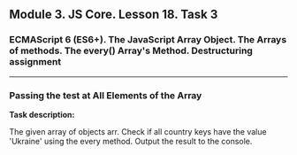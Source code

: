 ## Module 3. JS Core. Lesson 18. Task 3

### ECMAScript 6 (ES6+). The JavaScript Array Object. The Arrays of methods. The every() Array's Method. Destructuring assignment
***

### Passing the test at All Elements of the Array

**Task description:**

The given array of objects arr. Check if all country keys have the value 'Ukraine' using the every method. Output the result to the console.
